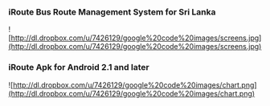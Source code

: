 ### iRoute Bus Route Management System for Sri Lanka ###
![http://dl.dropbox.com/u/7426129/google%20code%20images/screens.jpg](http://dl.dropbox.com/u/7426129/google%20code%20images/screens.jpg)

### iRoute Apk for Android 2.1 and later ###
![http://dl.dropbox.com/u/7426129/google%20code%20images/chart.png](http://dl.dropbox.com/u/7426129/google%20code%20images/chart.png)